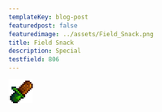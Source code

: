 ```yaml
---
templateKey: blog-post
featuredpost: false
featuredimage: ../assets/Field_Snack.png
title: Field Snack
description: Special
testfield: 806
---
```

![Field Snack](../assets/Field_Snack.png)